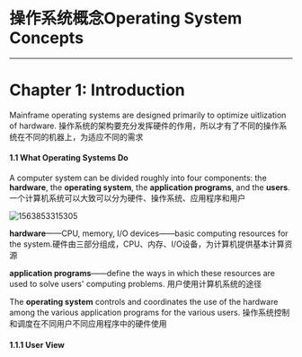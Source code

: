 # 操作系统概念Operating System Concepts

---

# Chapter 1: Introduction

Mainframe operating systems are designed primarily to optimize uitlization of hardware. 操作系统的架构要充分发挥硬件的作用，所以才有了不同的操作系统在不同的机器上，为适应不同的需求

#### 1.1 What Operating Systems Do

A computer system can be divided roughly into four components: the **hardware**, the **operating system**, the **application programs**, and the **users**. 一个计算机系统可以大致可以分为硬件、操作系统、应用程序和用户

![1563853315305](../../../../AppData/Roaming/Typora/typora-user-images/1563853315305.png)

**hardware**——CPU, memory, I/O devices——basic computing resources for the system.硬件由三部分组成，CPU、内存、I/O设备，为计算机提供基本计算资源

**application programs**——define the ways in which these resources are used to solve users' computing problems. 用户使用计算机系统的途径

The **operating system** controls and coordinates the use of the hardware among the various application programs for the various users. 操作系统控制和调度在不同用户不同应用程序中的硬件使用

#### 1.1.1 User View

















































































